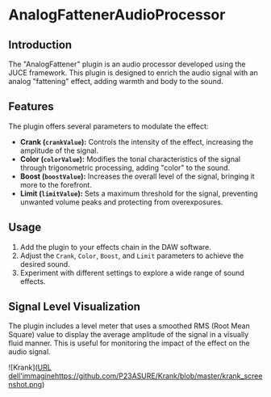 # AnalogFattenerAudioProcessor

## Introduction
The "AnalogFattener" plugin is an audio processor developed using the JUCE framework. This plugin is designed to enrich the audio signal with an analog "fattening" effect, adding warmth and body to the sound.

## Features
The plugin offers several parameters to modulate the effect:

- **Crank (`crankValue`):** Controls the intensity of the effect, increasing the amplitude of the signal.
- **Color (`colorValue`):** Modifies the tonal characteristics of the signal through trigonometric processing, adding "color" to the sound.
- **Boost (`boostValue`):** Increases the overall level of the signal, bringing it more to the forefront.
- **Limit (`limitValue`):** Sets a maximum threshold for the signal, preventing unwanted volume peaks and protecting from overexposures.

## Usage
1. Add the plugin to your effects chain in the DAW software.
2. Adjust the `Crank`, `Color`, `Boost`, and `Limit` parameters to achieve the desired sound.
3. Experiment with different settings to explore a wide range of sound effects.

## Signal Level Visualization
The plugin includes a level meter that uses a smoothed RMS (Root Mean Square) value to display the average amplitude of the signal in a visually fluid manner. This is useful for monitoring the impact of the effect on the audio signal.


![Krank]([URL dell'immagine](https://github.com/P23ASURE/Krank/blob/master/krank_screenshot.png)https://github.com/P23ASURE/Krank/blob/master/krank_screenshot.png)
